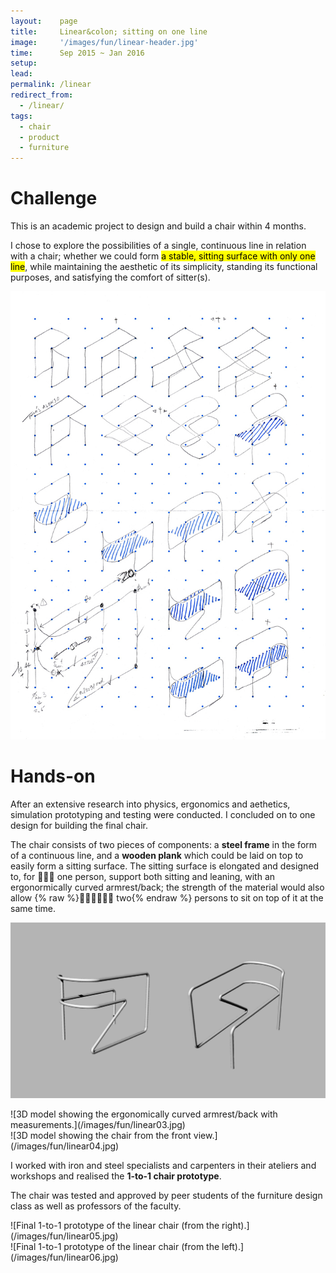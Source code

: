 ```yaml
---
layout:    page
title:     Linear&colon; sitting on one line
image:     '/images/fun/linear-header.jpg'
time:      Sep 2015 ~ Jan 2016
setup:     
lead:      
permalink: /linear
redirect_from:
  - /linear/
tags:
  - chair
  - product
  - furniture
---
```


# Challenge
This is an academic project to design and build a chair within 4 months.

I chose to explore the possibilities of a single, continuous line in relation with a chair; whether we could form <mark>a stable, sitting surface with only one line</mark>, while maintaining the aesthetic of its simplicity, standing its functional purposes, and satisfying the comfort of sitter(s).

![Exploring the possibilities to form a sitting surface from one simple line on isometric paper.](/images/fun/linear01.jpg)

# Hands-on
After an extensive research into physics, ergonomics and aethetics, simulation prototyping and testing were conducted. I concluded on to one design for building the final chair.

The chair consists of two pieces of components: a **steel frame** in the form of a continuous line, and a **wooden plank** which could be laid on top to easily form a sitting surface. The sitting surface is elongated and designed to, for 🙋🏽‍♀️ one person, support both sitting and leaning, with an ergonormically curved armrest/back; the strength of the material would also allow {% raw %}<span style="display: inline-block">🙋🏻‍♀️🙋🏼‍♂️ two</span>{% endraw %} persons to sit on top of it at the same time.

![3D model showing the ergonomically curved armrest/back with measurements.](/images/fun/linear02.png)

<div class="o-grid" markdown="1">
<div class="o-grid__col o-grid__col--2-4-m multi-pic" markdown="1">
![3D model showing the ergonomically curved armrest/back with measurements.](/images/fun/linear03.jpg)
</div>
<div class="o-grid__col o-grid__col--2-4-m multi-pic" markdown="1">
![3D model showing the chair from the front view.](/images/fun/linear04.jpg)
</div>
</div>

I worked with iron and steel specialists and carpenters in their ateliers and workshops and realised the **1-to-1 chair prototype**.

The chair was tested and approved by peer students of the furniture design class as well as professors of the faculty.

<div class="o-grid" markdown="1">
<div class="o-grid__col o-grid__col--2-4-m multi-pic" markdown="1">
![Final 1-to-1 prototype of the linear chair (from the right).](/images/fun/linear05.jpg)
</div>
<div class="o-grid__col o-grid__col--2-4-m multi-pic" markdown="1">
![Final 1-to-1 prototype of the linear chair (from the left).](/images/fun/linear06.jpg)
</div>
</div>